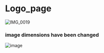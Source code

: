 # Logo_page

![IMG_0019](https://github.com/lolopindik/Logo/assets/136455904/e871cdc5-6b30-4d34-8af3-f10796e662bc)


<h3>image dimensions have been changed</h3>

![image](https://github.com/lolopindik/Logo/assets/136455904/ac1e3923-e260-43b0-99ed-c1060b590d90)
